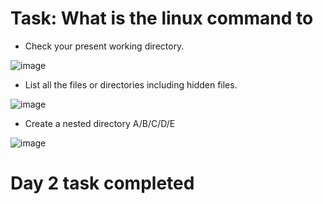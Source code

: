 # Task: What is the linux command to

- Check your present working directory.

![image](https://user-images.githubusercontent.com/117350787/226910023-d75282af-d09c-44b3-bf46-abb7ba3851c8.png)

- List all the files or directories including hidden files.

![image](https://user-images.githubusercontent.com/117350787/226910321-6bdf6d7c-58ce-4da2-83af-bfe6c7c183a0.png)

- Create a nested directory A/B/C/D/E

![image](https://user-images.githubusercontent.com/117350787/226910720-7985738b-61ae-401f-b29d-860e82cde294.png)

# Day 2 task completed



